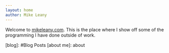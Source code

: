 ```yaml
---
layout: home
author: Mike Leany
---
```


Welcome to [mikeleany.com]. This is the place where I show off some of the programming I have done outside of work.

[mikeleany.com]: https://mikeleany.com/
[portfolio]: #Portfolio
[blog]: #Blog Posts
[about me]: about